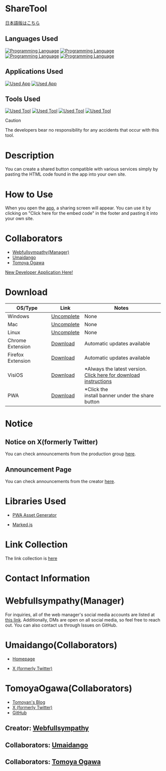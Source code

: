 # ShareTool

[日本語版はこちら](https://github.com/webfullsympathy/share-tool/blob/main/README.md)

## Languages Used

[![Programming Language](https://skillicons.dev/icons?i=html)](https://wikipedia.org/wiki/HyperText_Markup_Language)
[![Programming Language](https://skillicons.dev/icons?i=css)](https://wikipedia.org/wiki/Cascading_Style_Sheets)
[![Programming Language](https://skillicons.dev/icons?i=js)](https://wikipedia.org/wiki/JavaScript)
[![Programming Language](https://skillicons.dev/icons?i=php)](https://wikipedia.org/wiki/PHP)

## Applications Used

[![Used App](https://skillicons.dev/icons?i=discord)](https://discord.com)
[![Used App](https://skillicons.dev/icons?i=notion)](https://notion.so/)

## Tools Used

[![Used Tool](https://skillicons.dev/icons?i=electron)](https://electronjs.org)
[![Used Tool](https://skillicons.dev/icons?i=git)](https://git-scm.com/)
[![Used Tool](https://skillicons.dev/icons?i=github)](https://github.com)
[![Used Tool](https://skillicons.dev/icons?i=vscode)](https://code.visualstudio.com/)

>[!CAUTION]
>The developers bear no responsibility for any accidents that occur with this tool.

# Description
You can create a shared button compatible with various services simply by pasting the HTML code found in the app into your own site.

# How to Use
When you open the [app](https://share-tool.vercel.app), a sharing screen will appear.
You can use it by clicking on "Click here for the embed code" in the footer and pasting it into your own site.

# Collaborators

- [Webfullsympathy(Manager)](#WebfullsympathyManager)
- [Umaidango](#UmaidangoCollaborators)
- [Tomoya Ogawa](#TomoyaOgawaCollaborators)

[New Developer Application Here!](https://share-tool.vercel.app/dev/new)

# Download
|OS/Type|Link|Notes|
|-|-|-|
|Windows|[Uncomplete]()|None|
|Mac|[Uncomplete]()|None|
|Linux|[Uncomplete]()|None|
|Chrome Extension|[Download](https://chromewebstore.google.com/detail/folhpgnfkkbpgchbambnjdkaaleaefgh)|Automatic updates available|
|Firefox Extension|[Download](https://addons.mozilla.org/ja/firefox/addon/%E5%85%B1%E6%9C%89%E3%83%84%E3%83%BC%E3%83%AB-share-tool/)|Automatic updates available|
|VisiOS|[Download](https://github.com/webfullsympathy/share-tool/releases/download/v3.5/share-tool.visiapp)|*Always the latest version.<br>[Click here for download instructions](https://github.com/webfullsympathy/webfullsympathy/blob/main/post/visios/app_download.md)|
|PWA|[Download](https://share-tool.vercel.app)|*Click the<br>install banner under the share button|

# Notice

## Notice on X(formerly Twitter)
You can check announcements from the production group [here](https://x.com/search?q=%23%E5%85%B1%E6%9C%89%E3%83%84%E3%83%BC%E3%83%AB_%E3%82%A6%E3%82%A7%E3%83%96%E5%AE%8C%E7%90%86).

## Announcement Page
You can check announcements from the creator [here](https://flawless-pancake-f2b.notion.site/1166e1c012538078af71d00a6849647b).

# Libraries Used
- [PWA Asset Generator](https://github.com/elegantapp/pwa-asset-generator)

- [Marked.js](https://github.com/markedjs/marked)

# Link Collection
The link collection is [here](https://lit.link/sharetool)

# Contact Information

# Webfullsympathy(Manager)
For inquiries, all of the web manager's social media accounts are listed at [this link](https://link.webfullsympathy.com).
Additionally, DMs are open on all social media, so feel free to reach out. You can also contact us through Issues on GitHub.

# Umaidango(Collaborators)
- [Homepage](https://umaidango.github.io/me/)

- [X (formerly Twitter)](https://x.com/dango12_dango)

# TomoyaOgawa(Collaborators)

- [Tomoyan's Blog](https://ogatomo.net)
- [X (formerly Twitter)](https://x.com/ogatomo21)
- [GitHub](https://github.com/ogatomo21)

## Creator: [Webfullsympathy](https://webfullsympathy.github.io/)
## Collaborators: [Umaidango](https://umaidango.github.io/me/)
## Collaborators: [Tomoya Ogawa](https://ogatomo.net)
